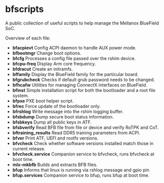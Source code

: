bfscripts
=========

A public collection of useful scripts to help manage the Mellanox BlueField
SoC.

Overview of each file:
- **bfacpievt** Config ACPI daemon to handle AUX power mode.
- **bfbootmgr** Change boot options.
- **bfcfg** Processes a config file passed over the rshim device.
- **bfcpu-freq** Display Arm core frequency.
- **bfdracut** Create an initramfs.
- **bffamily** Display the BlueField family for the particular board.
- **bfgrubcheck** Checks if default grub password needs to be changed.
- **bfhcafw** Utilities for managing ConnectX interfaces on BlueField.
- **bfinst** Simple installation script for both the bootloader and a root file
  system.
- **bfpxe** PXE boot helper script.
- **bfrec** Force update of the bootloader only.
- **bfrshlog** Write message into the rshim logging buffer.
- **bfsbdump** Dump secure boot status information.
- **bfsbkeys** Dump all public keys in ATF.
- **bfsbverify** Read BFB file from file or device and verify RoTPK and CoT.
- **bftraining_results** Read DDR5 training parameters from ACPI.
- **bfver** Print ATF, UEFI and rootfs versions.
- **bfvcheck** Check whether software versions installed match those in current release.
- **bfvcheck.service** Companion service to bfvcheck, runs bfvcheck at boot time.
- **mlx-mkbfb** Builds and extracts BFB files.
- **bfup** Informs that linux is running via rshlog message and gpio pin
- **bfup.services** Companion service to bfup, runs bfup at boot time.

